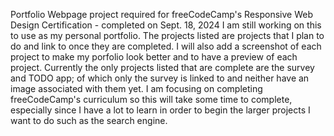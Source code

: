 Portfolio Webpage project required for freeCodeCamp's Responsive Web Design Certification - completed on Sept. 18, 2024
I am still working on this to use as my personal portfolio. The projects listed are projects that I plan to do and link to once they are completed. I will also add a screenshot of each project to make my porfolio look better and to have a preview of each project. 
Currently the only projects listed that are complete are the survey and TODO app; of which only the survey is linked to and neither have an image associated with them yet. 
I am focusing on completing freeCodeCamp's curriculum so this will take some time to complete, especially since I have a lot to learn in order to begin the larger projects I want to do such as the search engine.
